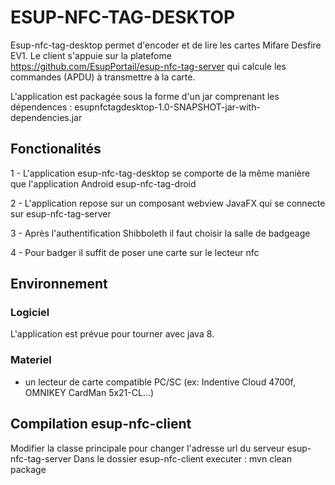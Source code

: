 ESUP-NFC-TAG-DESKTOP
====================

Esup-nfc-tag-desktop permet d'encoder et de lire les cartes Mifare Desfire EV1. 
Le client s'appuie sur la platefome https://github.com/EsupPortail/esup-nfc-tag-server qui calcule les commandes (APDU) à transmettre à la carte.

L'application est packagée sous la forme d'un jar comprenant les dépendences : esupnfctagdesktop-1.0-SNAPSHOT-jar-with-dependencies.jar


## Fonctionalités

1 - L'application esup-nfc-tag-desktop se comporte de la même manière que l'application Android esup-nfc-tag-droid

2 - L'application repose sur un composant webview JavaFX qui se connecte sur esup-nfc-tag-server

3 - Après l'authentification Shibboleth il faut choisir la salle de badgeage

4 - Pour badger il suffit de poser une carte sur le lecteur nfc


## Environnement

### Logiciel

L'application est prévue pour tourner avec java 8.

### Materiel

- un lecteur de carte compatible PC/SC (ex: Indentive Cloud 4700f, OMNIKEY CardMan 5x21-CL...)

## Compilation esup-nfc-client

Modifier la classe principale pour changer l'adresse url du serveur esup-nfc-tag-server
Dans le dossier esup-nfc-client executer : mvn clean package


